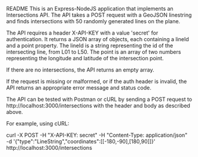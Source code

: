 README
This is an Express-NodeJS application that implements an Intersections API. The API takes a POST request with a GeoJSON linestring and finds intersections with 50 randomly generated lines on the plane.

The API requires a header X-API-KEY with a value 'secret' for authentication. It returns a JSON array of objects, each containing a lineId and a point property. The lineId is a string representing the id of the intersecting line, from L01 to L50. The point is an array of two numbers representing the longitude and latitude of the intersection point.

If there are no intersections, the API returns an empty array.

If the request is missing or malformed, or if the auth header is invalid, the API returns an appropriate error message and status code.

The API can be tested with Postman or cURL by sending a POST request to http://localhost:3000/intersections with the header and body as described above.

For example, using cURL:

curl -X POST -H "X-API-KEY: secret" -H "Content-Type: application/json" \
-d '{"type":"LineString","coordinates":[[-180,-90],[180,90]]}' \
http://localhost:3000/intersections